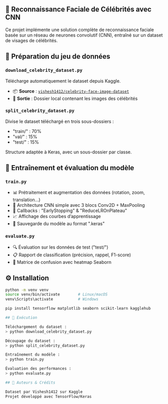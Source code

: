 ## 🧠 Reconnaissance Faciale de Célébrités avec CNN

Ce projet implémente une solution complète de reconnaissance faciale basée sur un réseau de neurones convolutif (CNN), entraîné sur un dataset de visages de célébrités.

## 📁 Préparation du jeu de données

### `download_celebrity_dataset.py`

Télécharge automatiquement le dataset depuis Kaggle.

- 📦 **Source** : [`vishesh1412/celebrity-face-image-dataset`](https://www.kaggle.com/datasets/vishesh1412/celebrity-face-image-dataset)
- 📁 **Sortie** : Dossier local contenant les images des célébrités

### `split_celebrity_dataset.py`

Divise le dataset téléchargé en trois sous-dossiers :
- "train/" : 70%
- "val/" : 15%
- "test/" : 15%

Structure adaptée à Keras, avec un sous-dossier par classe.

## 🧠 Entraînement et évaluation du modèle

### `train.py`

- 📊 Prétraitement et augmentation des données (rotation, zoom, translation...)
- 🧠 Architecture CNN simple avec 3 blocs Conv2D + MaxPooling
- 🛑 Callbacks : "EarlyStopping" & "ReduceLROnPlateau"
- 📈 Affichage des courbes d’apprentissage
- 💾 Sauvegarde du modèle au format ".keras"

### `evaluate.py`

- 🔍 Évaluation sur les données de test ("test/")
- 📋 Rapport de classification (précision, rappel, F1-score)
- 🧾 Matrice de confusion avec heatmap Seaborn

## ⚙️ Installation

```bash
python -m venv venv
source venv/bin/activate        # Linux/macOS
venv\Scripts\activate           # Windows

pip install tensorflow matplotlib seaborn scikit-learn kagglehub

## 🚀 Exécution

Téléchargement du dataset :
> python download_celebrity_dataset.py

Découpage du dataset :
> python split_celebrity_dataset.py

Entraînement du modèle :
> python train.py

Évaluation des performances :
> python evaluate.py

## 📌 Auteurs & Crédits

Dataset par Vishesh1412 sur Kaggle
Projet développé avec TensorFlow/Keras
